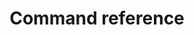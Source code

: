 ---
title: Command reference
show_read_time: false
show_toc: false
canonical_url: 'https://docs.projectcalico.org/v3.7/reference/calicoctl/commands/index'
---